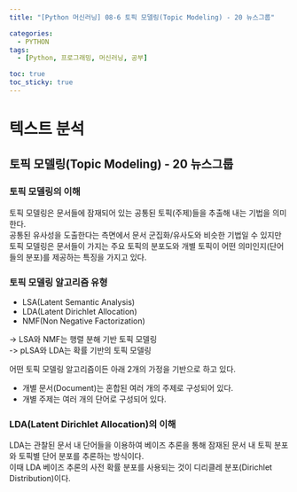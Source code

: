 ```yaml
---
title: "[Python 머신러닝] 08-6 토픽 모델링(Topic Modeling) - 20 뉴스그룹"

categories: 
  - PYTHON
tags:
  - [Python, 프로그래밍, 머신러닝, 공부]

toc: true
toc_sticky: true
---
```


# 텍스트 분석

## 토픽 모델링(Topic Modeling) - 20 뉴스그룹


### 토픽 모델링의 이해

토픽 모델링은 문서들에 잠재되어 있는 공통된 토픽(주제)들을 추출해 내는 기법을 의미한다. <br> 공통된 유사성을 도출한다는 측면에서 문서 군집화/유사도와 비슷한 기법일 수 있지만 토픽 모델링은 문서들이 가지는 주요 토픽의 분포도와 개별 토픽이 어떤 의미인지(단어들의 분포)를 제공하는 특징을 가지고 있다.


### 토픽 모델링 알고리즘 유형

- LSA(Latent Semantic Analysis)
- LDA(Latent Dirichlet Allocation)
- NMF(Non Negative Factorization)


-> LSA와 NMF는 행렬 분해 기반 토픽 모델링  
-> pLSA와 LDA는 확률 기반의 토픽 모델링


어떤 토픽 모델링 알고리즘이든 아래 2개의 가정을 기반으로 하고 있다.
- 개별 문서(Document)는 혼합된 여러 개의 주제로 구성되어 있다.
- 개별 주제는 여러 개의 단어로 구성되어 있다.


### LDA(Latent Dirichlet Allocation)의 이해

LDA는 관찰된 문서 내 단어들을 이용하여 베이즈 추론을 통해 잠재된 문서 내 토픽 분포와 토픽별 단어 분포를 추론하는 방식이다. <br> 이때 LDA 베이즈 추론의 사전 확률 분포를 사용되는 것이 디리클레 분포(Dirichlet Distribution)이다.